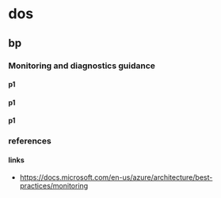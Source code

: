 # dos
## bp
### Monitoring and diagnostics guidance
#### p1
#### p1
#### p1



### references
#### links
- <https://docs.microsoft.com/en-us/azure/architecture/best-practices/monitoring>
